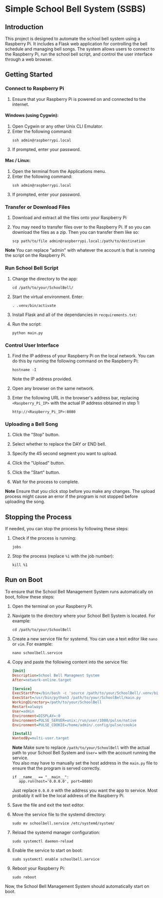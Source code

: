 # Simple School Bell System (SSBS)

## Introduction

This project is designed to automate the school bell system using a Raspberry Pi. It includes a Flask web application for controlling the bell schedule and managing bell songs. The system allows users to connect to the Raspberry Pi, run the school bell script, and control the user interface through a web browser.

## Getting Started

### Connect to Raspberry Pi
1. Ensure that your Raspberry Pi is powered on and connected to the internet.

#### Windows (using Cygwin):
1. Open Cygwin or any other Unix CLI Emulator.
2. Enter the following command:
   ```
   ssh admin@raspberrypi.local
   ```
3. If prompted, enter your password.

#### Mac / Linux:
1. Open the terminal from the Applications menu.
2. Enter the following command:
   ```
   ssh admin@raspberrypi.local
   ```
3. If prompted, enter your password.

### Transfer or Download Files

1. Download and extract all the files onto your Raspberry Pi

2. You may need to transfer files over to the Raspberry Pi.  If so you can download the files as a zip.  Then you can transfer them like so:
    ```
    scp path/to/file admin@raspberrypi.local:/path/to/destination
    ```
**Note**
You can replace "admin" with whatever the account is that is running the script on the Raspberry Pi.

### Run School Bell Script

1. Change the directory to the app:
   ```
   cd /path/to/your/SchoolBell/
   ```

2. Start the virtual environment. Enter:
   ```
   . .venv/bin/activate
   ```
3. Install Flask and all of the dependancies in `recquirements.txt`:

4. Run the script:
   ```
   python main.py
   ```

### Control User Interface

1. Find the IP address of your Raspberry Pi on the local network. You can do this by running the following command on the Raspberry Pi:
   ```
   hostname -I
   ```
   Note the IP address provided.

2. Open any browser on the same network.

3. Enter the following URL in the browser's address bar, replacing `<Raspberry_Pi_IP>` with the actual IP address obtained in step 1:
   ```
   http://<Raspberry_Pi_IP>:8080
   ```

### Uploading a Bell Song

1. Click the "Stop" button.

2. Select whether to replace the DAY or END bell.

3. Specify the 45 second segment you want to upload.

4. Click the "Upload" button.

5. Click the "Start" button.

6. Wait for the process to complete.

**Note**
Ensure that you click stop before you make any changes.  The upload process might cause an error if the program is not stopped before uploading the song.

## Stopping the Process

If needed, you can stop the process by following these steps:

1. Check if the process is running:
   ```
   jobs
   ```

2. Stop the process (replace `%1` with the job number):
   ```
   kill %1
   ```

## Run on Boot

To ensure that the School Bell Management System runs automatically on boot, follow these steps:

1. Open the terminal on your Raspberry Pi.

2. Navigate to the directory where your School Bell System is located. For example:

    ```
    cd /path/to/your/SchoolBell
    ```

3. Create a new service file for systemd. You can use a text editor like `nano` or `vim`. For example:

    ```
    nano schoolbell.service
    ```

4. Copy and paste the following content into the service file:

    ```ini
    [Unit]
    Description=School Bell Managment System
    After=network-online.target

    [Service]
    ExecStartPre=/bin/bash -c 'source /path/to/your/SchoolBell/.venv/bin/activate'
    ExecStart=/usr/bin/python3 /path/to/your/SchoolBell/main.py
    WorkingDirectory=/path/to/your/SchoolBell
    Restart=always
    User=admin
    Environment=DISPLAY=:0
    Environment=PULSE_SERVER=unix:/run/user/1000/pulse/native
    Environment=PULSE_COOKIE=/home/admin/.config/pulse/cookie

    [Install]
    WantedBy=multi-user.target
    ```

   **Note**
   Make sure to replace `/path/to/your/SchoolBell` with the actual path to your School Bell System and `User=` with the account running the service.  
   You also may have to manually set the host address in the `main.py` file to ensure that the program is served correctly.
    
    ```
    if __name__ == "__main__":
       app.run(host='0.0.0.0', port=8080)
    ```

    Just replace `0.0.0.0` with the address you want the app to service. Most probably it will be the local address of the Raspberry Pi.

5. Save the file and exit the text editor.

6. Move the service file to the systemd directory:

    ```
    sudo mv schoolbell.service /etc/systemd/system/
    ```

7. Reload the systemd manager configuration:

    ```
    sudo systemctl daemon-reload
    ```

8. Enable the service to start on boot:

    ```
    sudo systemctl enable schoolbell.service
    ```

9. Reboot your Raspberry Pi:

    ```
    sudo reboot
    ```

Now, the School Bell Management System should automatically start on boot.
